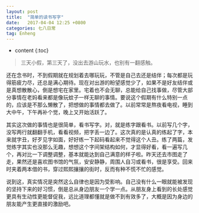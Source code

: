 ```yaml
---
layout: post
title:  "简单的读书写字"
date:   2017-04-04 12:25 +0800
categories: 七八日常
tag: Enheng
---
```


* content
{:toc}


> 三天小假，第三天了，没出去游山玩水，也别有一翻感触。



还在念书时，不到假期就在规划着去哪玩玩，不管是自己去还是结伴；每次都是玩得筋疲力尽，还总是满心期待。现在对出游的盼望感觉少了，如果不是好友结伴或是真想散散心，倒是想宅在家里。宅着也不会无聊，总能给自己找事做，尽管大部分事情在老妈看来都是像玩蚊子一样无聊的事情。要说这个假期有什么特别一点的，应该是不那么懒散了，把想做的事情都去做了。以前常常是熬夜看电视，睡到大中午，下午再补个觉，晚上又开始活跃了。



其实这次做的事情也是很简单，看书写字。对，就是练字跟看书。以前写几个字，没写两行就翻翻手机，看看视频，把字丢一边了。这次真的是认真的练起了字，本来就字丑，好歹见字如面，好好练一下起码看起来不觉得这个人丑。练了两篇，发觉练字其实也没那么无趣，想想这个字间架结构如何，才显得好看，看一遍写几个，再对比一下调整调整，基本就能达到自己满意的样子啦。昨天还去市图走了走，果然还是喜欢图书馆的气氛，安安静静，周围人自习或看书，很是享受。回来时夹着两本借的书，穿过熙熙攘攘的街时，反而有种不慌不忙的感觉。



说到这，真实情况是突然这么自律也是因为受影响。自己没有什么一眼就能被发现的坚持下来的好习惯，倒是总从身边朋友一个学一点。从朋友身上看到的长处感觉更具有生动性更能督促我，远比道理都懂就是做不到有效多了，大概是因为身边的朋友能产生更直接的激励吧。





